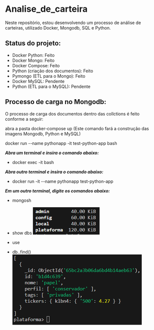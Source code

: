 # Analise_de_carteira
Neste repositório, estou desenvolvendo um processo de análise de carteiras, utilizado Docker, Mongodb, SQL e Python. 

## Status do projeto:
* Docker Python: Feito
* Docker Mongo: Feito
* Docker Compose: Feito
* Python (criação dos documentos): Feito
* Pymongo (ETL para o Mongo): Feito
* Docker MySQL: Pendente
* Python (ETL para o MySQL): Pendente

## Processo de carga no Mongodb:
O processo de carga dos documentos dentro das collctions é feito conforme a seguir:

abra a pasta 
docker-compose up (Este comando fará a construção das imagens Mongodb, Python e MySQL)

docker run --name pythonapp  -it  test-python-app bash

***Abra um terminal e insira o comando abaixo:*** <br>
* docker exec -it <mongo container> bash

***Abra outro terminal e insira o comando abaixo:***
* docker run -it --name pythonapp test-python-app

***Em um outro terminal, digite os comandos abaixo:***
* mongosh
* show dbs
![alt text](imagens/show_dbs.png)  <br>

* use <banco de dados>  <br>
* db.<collection>.find()  <br>
![alt text](imagens/collection_find.png)  <br>



